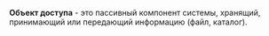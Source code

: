  **Объект доступа** - это пассивный компонент системы, хранящий, принимающий или передающий информацию (файл, каталог).